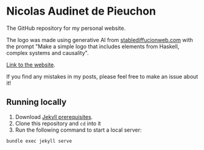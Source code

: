 # Nicolas Audinet de Pieuchon

The GitHub repository for my personal website.

The logo was made using generative AI from
[stablediffucionweb.com](https://stablediffusionweb.com) with the prompt "Make a
simple logo that includes elements from Haskell, complex systems and causality".

[Link to the website](https://nicaudinet.github.io).

If you find any mistakes in my posts, please feel free to make an issue about
it!

## Running locally

1) Download [Jekyll prerequisites](https://jekyllrb.com/docs/installation/).
2) Clone this repository and `cd` into it
3) Run the following command to start a local server:

```bash
bundle exec jekyll serve
```
